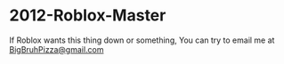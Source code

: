 # 2012-Roblox-Master
If Roblox wants this thing down or something, You can try to email me at BigBruhPizza@gmail.com
